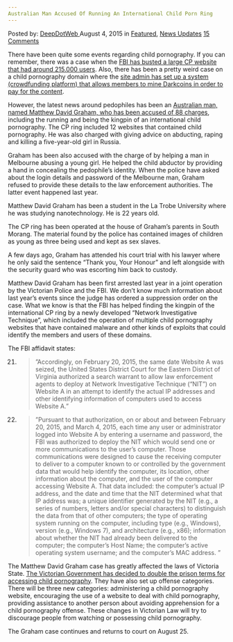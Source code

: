 ```yaml
---
Australian Man Accused Of Running An International Child Porn Ring
---
```

<article class="post-listing post-11176 post type-post status-publish format-standard has-post-thumbnail hentry category-deepdot-news category-news-updates tag-accused tag-australian tag-child tag-international tag-man tag-porn tag-ring tag-running">
<div class="post-inner">
<p class="post-meta">
<span>Posted by: <a href="https://www.deepdotweb.com/author/admin/" title="">DeepDotWeb </a></span>
<span>August 4, 2015</span>
<span>in <a href="https://www.deepdotweb.com/category/deepdot-news/" rel="category tag">Featured</a>, <a href="https://www.deepdotweb.com/category/news-updates/" rel="category tag">News Updates</a></span>
<span><a href="https://www.deepdotweb.com/2015/08/04/australian-man-accused-of-running-an-international-child-porn-ring/#comments">15 Comments</a></span>
</p>
<div class="clear"></div>
<div class="entry">
<p>There have been quite some events regarding child pornography. If you can remember, there was a case when the <a href="http://www.reuters.com/article/2015/07/07/us-usa-crime-childporn-idUSKCN0PH24C20150707">FBI has busted a large CP website that had around 215.000 users</a>. Also, there has been a pretty weird case on a child pornography domain where the <a href="https://www.deepdotweb.com/2015/07/16/pedophiles-launch-dash-darkcoin-mining-crowdfunding-platform/">site admin has set up a system (crowdfunding platform) that allows members to mine Darkcoins in order to pay for the content</a>.</p>
<p>However, the latest news around pedophiles has been an <a href="http://qntra.net/2015/08/australian-faces-88-charges-related-to-darknet-child-pornography-sites/">Australian man, named Matthew David Graham, who has been accused of 88 charges</a>, including the running and being the kingpin of an international child pornography. The CP ring included 12 websites that contained child pornography. He was also charged with giving advice on abducting, raping and killing a five-year-old girl in Russia.</p>
<p>Graham has been also accused with the charge of by helping a man in Melbourne abusing a young girl. He helped the child abductor by providing a hand in concealing the pedophile’s identity. When the police have asked about the login details and password of the Melbourne man, Graham refused to provide these details to the law enforcement authorities. The latter event happened last year.</p>
<p>Matthew David Graham has been a student in the La Trobe University where he was studying nanotechnology. He is 22 years old.</p>
<p>The CP ring has been operated at the house of Graham’s parents in South Morang. The material found by the police has contained images of children as young as three being used and kept as sex slaves.</p>
<p>A few days ago, Graham has attended his court trial with his lawyer where he only said the sentence “Thank you, Your Honour” and left alongside with the security guard who was escorting him back to custody.</p>
<p>Matthew David Graham has been first arrested last year in a joint operation by the Victorian Police and the FBI. We don’t know much information about last year’s events since the judge has ordered a suppression order on the case. What we know is that the FBI has helped finding the kingpin of the international CP ring by a newly developed &#8220;Network Investigative Technique&#8221;, which included the operation of multiple child pornography websites that have contained malware and other kinds of exploits that could identify the members and users of these domains.</p>
<p>The FBI affidavit states:</p>
<ol start="21">
<li>
<blockquote><p>”Accordingly, on February 20, 2015, the same date Website A was seized, the United States District Court for the Eastern District of Virginia authorized a search warrant to allow law enforcement agents to deploy at Network Investigative Technique (&#8220;NIT&#8221;) on Website A in an attempt to identify the actual IP addresses and other identifying information of computers used to access Website A.”</p></blockquote>
</li>
</ol>
<ol start="22">
<li>
<blockquote><p>”Pursuant to that authorization, on or about and between February 20, 2015, and March 4, 2015, each time any user or administrator logged into Website A by entering a username and password, the FBI was authorized to deploy the NIT which would send one or more communications to the user&#8217;s computer. Those communications were designed to cause the receiving computer to deliver to a computer known to or controlled by the government data that would help identify the computer, its location, other information about the computer, and the user of the computer accessing Website A. That data included: the computer&#8217;s actual IP address, and the date and time that the NIT determined what that IP address was; a unique identifier generated by the NIT (e.g., a series of numbers, letters and/or special characters) to distinguish the data from that of other computers; the type of operating system running on the computer, including type (e.g., Windows), version (e.g., Windows 7), and architecture (e.g., x86); information about whether the NIT had already been delivered to the computer; the computer&#8217;s Host Name; the computer&#8217;s active operating system username; and the computer&#8217;s MAC address. ”</p></blockquote>
</li>
</ol>
<p>The Matthew David Graham case has greatly affected the laws of Victoria State. <a href="http://www.bendigoadvertiser.com.au/story/3255387/victoria-to-double-online-sex-fiend-jail-terms-introduce-new-laws-to-combat-child-porn/?cs=7">The Victorian Government has decided to double the prison terms for accessing child pornography</a>. They have also set up offense categories. There will be three new categories: administering a child pornography website, encouraging the use of a website to deal with child pornography, providing assistance to another person about avoiding apprehension for a child pornography offense. These changes in Victorian Law will try to discourage people from watching or possessing child pornography.</p>
<p>The Graham case continues and returns to court on August 25.</p>
</div>
<span style="display:none"><a href="https://www.deepdotweb.com/tag/accused/" rel="tag">accused</a> <a href="https://www.deepdotweb.com/tag/australian/" rel="tag">australian</a> <a href="https://www.deepdotweb.com/tag/child/" rel="tag">child</a> <a href="https://www.deepdotweb.com/tag/international/" rel="tag">international</a> <a href="https://www.deepdotweb.com/tag/man/" rel="tag">man</a> <a href="https://www.deepdotweb.com/tag/porn/" rel="tag">porn</a> <a href="https://www.deepdotweb.com/tag/ring/" rel="tag">ring</a> <a href="https://www.deepdotweb.com/tag/running/" rel="tag">running</a></span> <span style="display:none" class="updated">2015-08-04</span>
<div style="display:none" class="vcard author" itemprop="author" itemscope itemtype="http://schema.org/Person"><strong class="fn" itemprop="name">